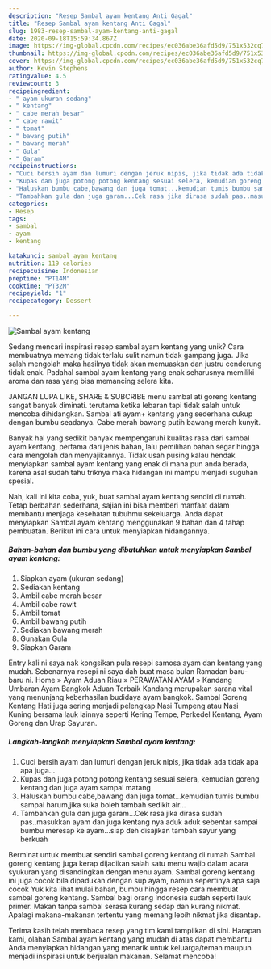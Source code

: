 ```yaml
---
description: "Resep Sambal ayam kentang Anti Gagal"
title: "Resep Sambal ayam kentang Anti Gagal"
slug: 1983-resep-sambal-ayam-kentang-anti-gagal
date: 2020-09-18T15:59:34.867Z
image: https://img-global.cpcdn.com/recipes/ec036abe36afd5d9/751x532cq70/sambal-ayam-kentang-foto-resep-utama.jpg
thumbnail: https://img-global.cpcdn.com/recipes/ec036abe36afd5d9/751x532cq70/sambal-ayam-kentang-foto-resep-utama.jpg
cover: https://img-global.cpcdn.com/recipes/ec036abe36afd5d9/751x532cq70/sambal-ayam-kentang-foto-resep-utama.jpg
author: Kevin Stephens
ratingvalue: 4.5
reviewcount: 3
recipeingredient:
- " ayam ukuran sedang"
- " kentang"
- " cabe merah besar"
- " cabe rawit"
- " tomat"
- " bawang putih"
- " bawang merah"
- " Gula"
- " Garam"
recipeinstructions:
- "Cuci bersih ayam dan lumuri dengan jeruk nipis, jika tidak ada tidak apa apa juga..."
- "Kupas dan juga potong potong kentang sesuai selera, kemudian goreng kentang dan juga ayam sampai matang"
- "Haluskan bumbu cabe,bawang dan juga tomat...kemudian tumis bumbu sampai harum,jika suka boleh tambah sedikit air..."
- "Tambahkan gula dan juga garam...Cek rasa jika dirasa sudah pas..masukkan ayam dan juga kentang nya aduk aduk sebentar sampai bumbu meresap ke ayam...siap deh disajikan tambah sayur yang berkuah"
categories:
- Resep
tags:
- sambal
- ayam
- kentang

katakunci: sambal ayam kentang 
nutrition: 119 calories
recipecuisine: Indonesian
preptime: "PT14M"
cooktime: "PT32M"
recipeyield: "1"
recipecategory: Dessert

---
```



![Sambal ayam kentang](https://img-global.cpcdn.com/recipes/ec036abe36afd5d9/751x532cq70/sambal-ayam-kentang-foto-resep-utama.jpg)

Sedang mencari inspirasi resep sambal ayam kentang yang unik? Cara membuatnya memang tidak terlalu sulit namun tidak gampang juga. Jika salah mengolah maka hasilnya tidak akan memuaskan dan justru cenderung tidak enak. Padahal sambal ayam kentang yang enak seharusnya memiliki aroma dan rasa yang bisa memancing selera kita.

JANGAN LUPA LIKE, SHARE &amp; SUBCRIBE menu sambal ati goreng kentang sangat banyak diminati. terutama ketika lebaran tapi tidak salah untuk mencoba dihidangkan. Sambal ati ayam+ kentang yang sederhana cukup dengan bumbu seadanya. Cabe merah bawang putih bawang merah kunyit.

Banyak hal yang sedikit banyak mempengaruhi kualitas rasa dari sambal ayam kentang, pertama dari jenis bahan, lalu pemilihan bahan segar hingga cara mengolah dan menyajikannya. Tidak usah pusing kalau hendak menyiapkan sambal ayam kentang yang enak di mana pun anda berada, karena asal sudah tahu triknya maka hidangan ini mampu menjadi suguhan spesial.


Nah, kali ini kita coba, yuk, buat sambal ayam kentang sendiri di rumah. Tetap berbahan sederhana, sajian ini bisa memberi manfaat dalam membantu menjaga kesehatan tubuhmu sekeluarga. Anda dapat menyiapkan Sambal ayam kentang menggunakan 9 bahan dan 4 tahap pembuatan. Berikut ini cara untuk menyiapkan hidangannya.

<!--inarticleads1-->

##### Bahan-bahan dan bumbu yang dibutuhkan untuk menyiapkan Sambal ayam kentang:

1. Siapkan  ayam (ukuran sedang)
1. Sediakan  kentang
1. Ambil  cabe merah besar
1. Ambil  cabe rawit
1. Ambil  tomat
1. Ambil  bawang putih
1. Sediakan  bawang merah
1. Gunakan  Gula
1. Siapkan  Garam


Entry kali ni saya nak kongsikan pula resepi samosa ayam dan kentang yang mudah. Sebenarnya resepi ni saya dah buat masa bulan Ramadan baru-baru ni. Home » Ayam Aduan Riau » PERAWATAN AYAM » Kandang Umbaran Ayam Bangkok Aduan Terbaik Kandang merupakan sarana vital yang menunjang keberhasilan budidaya ayam bangkok. Sambal Goreng Kentang Hati juga sering menjadi pelengkap Nasi Tumpeng atau Nasi Kuning bersama lauk lainnya seperti Kering Tempe, Perkedel Kentang, Ayam Goreng dan Urap Sayuran. 

<!--inarticleads2-->

##### Langkah-langkah menyiapkan Sambal ayam kentang:

1. Cuci bersih ayam dan lumuri dengan jeruk nipis, jika tidak ada tidak apa apa juga...
1. Kupas dan juga potong potong kentang sesuai selera, kemudian goreng kentang dan juga ayam sampai matang
1. Haluskan bumbu cabe,bawang dan juga tomat...kemudian tumis bumbu sampai harum,jika suka boleh tambah sedikit air...
1. Tambahkan gula dan juga garam...Cek rasa jika dirasa sudah pas..masukkan ayam dan juga kentang nya aduk aduk sebentar sampai bumbu meresap ke ayam...siap deh disajikan tambah sayur yang berkuah


Berminat untuk membuat sendiri sambal goreng kentang di rumah Sambal goreng kentang juga kerap dijadikan salah satu menu wajib dalam acara syukuran yang disandingkan dengan menu ayam. Sambal goreng kentang ini juga cocok bila dipadukan dengan sup ayam, namun sepertinya apa saja cocok Yuk kita lihat mulai bahan, bumbu hingga resep cara membuat sambal goreng kentang. Sambal bagi orang Indonesia sudah seperti lauk primer. Makan tanpa sambal serasa kurang sedap dan kurang nikmat. Apalagi makana-makanan tertentu yang memang lebih nikmat jika disantap. 

Terima kasih telah membaca resep yang tim kami tampilkan di sini. Harapan kami, olahan Sambal ayam kentang yang mudah di atas dapat membantu Anda menyiapkan hidangan yang menarik untuk keluarga/teman maupun menjadi inspirasi untuk berjualan makanan. Selamat mencoba!
